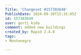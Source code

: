 ```yaml
---
Title: 'Changeset #157303640'
PublishDate: 2024-09-30T15:35:05Z
id: 157303640
user: gerti kida
comment: added new buildings
created_by: Rapid 2.4.0
tags:
- Montenegro

---
```

